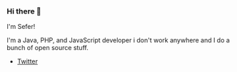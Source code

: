 ### Hi there 👋

I'm Sefer!

I'm a Java, PHP, and JavaScript developer i don't work anywhere and I do a bunch of open source stuff.

- <a href="https://twitter.com/seferbee0">Twitter
